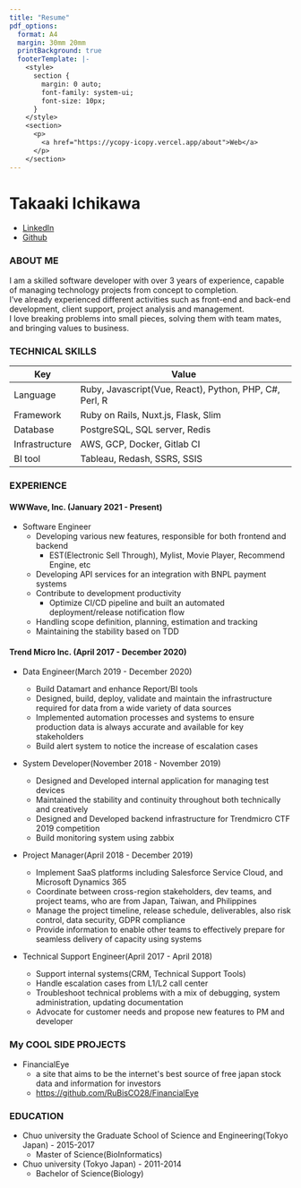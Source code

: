 ```yaml
---
title: "Resume"
pdf_options:
  format: A4
  margin: 30mm 20mm
  printBackground: true
  footerTemplate: |-
    <style>
      section {
        margin: 0 auto;
        font-family: system-ui;
        font-size: 10px;
      }
    </style>
    <section>
      <p>
        <a href="https://ycopy-icopy.vercel.app/about">Web</a>
      </p>
    </section>
---
```


Takaaki Ichikawa
============

- [LinkedIn](https://www.linkedin.com/in/takaaki-ichikawa-37a42a206/)  
- [Github](https://github.com/RuBisCO28)    

### ABOUT ME
I am a skilled software developer with over 3 years of experience, capable of managing technology projects from concept to completion.  
I’ve already experienced different activities such as front-end and back-end development, client support, project analysis and management.  
I love breaking problems into small pieces, solving them with team mates, and bringing values to business.

### TECHNICAL SKILLS
|Key|Value|
|----------|--------------|
|Language  | Ruby, Javascript(Vue, React), Python, PHP, C#, Perl, R |
|Framework | Ruby on Rails, Nuxt.js, Flask, Slim |
|Database  | PostgreSQL, SQL server, Redis |
|Infrastructure | AWS, GCP, Docker, Gitlab CI |
|BI tool | Tableau, Redash, SSRS, SSIS |

### EXPERIENCE
#### WWWave, Inc. (January 2021 - Present)
- Software Engineer
  - Developing various new features, responsible for both frontend and backend
    - EST(Electronic Sell Through), Mylist, Movie Player, Recommend Engine, etc
  - Developing API services for an integration with BNPL payment systems
  - Contribute to development productivity
    - Optimize CI/CD pipeline and built an automated deployment/release notification flow
  - Handling scope definition, planning, estimation and tracking
  - Maintaining the stability based on TDD

#### Trend Micro Inc. (April 2017 - December 2020)
- Data Engineer(March 2019 - December 2020)
  - Build Datamart and enhance Report/BI tools
  - Designed, build, deploy, validate and maintain the infrastructure required for data from a wide variety of data sources
  - Implemented automation processes and systems to ensure production data is always accurate and available for key stakeholders
  - Build alert system to notice the increase of escalation cases

- System Developer(November 2018 - November 2019)
  - Designed and Developed internal application for managing test devices
  - Maintained the stability and continuity throughout both technically and creatively
  - Designed and Developed backend infrastructure for Trendmicro CTF 2019 competition
  - Build monitoring system using zabbix

- Project Manager(April 2018 - December 2019)
  - Implement SaaS platforms including Salesforce Service Cloud, and Microsoft Dynamics 365
  - Coordinate between cross-region stakeholders, dev teams, and project teams, who are from Japan, Taiwan, and Philippines
  - Manage the project timeline, release schedule, deliverables, also risk control, data security, GDPR compliance
  - Provide information to enable other teams to effectively prepare for seamless delivery of capacity using systems

- Technical Support Engineer(April 2017 - April 2018)
  - Support internal systems(CRM, Technical Support Tools)
  - Handle escalation cases from L1/L2 call center
  - Troubleshoot technical problems with a mix of debugging, system administration, updating documentation
  - Advocate for customer needs and propose new features to PM and developer

### My COOL SIDE PROJECTS
- FinancialEye
  - a site that aims to be the internet's best source of free japan stock data and information for investors
  - https://github.com/RuBisCO28/FinancialEye

### EDUCATION
- Chuo university the Graduate School of Science and Engineering(Tokyo Japan) - 2015-2017
  - Master of Science(BioInformatics)
- Chuo university (Tokyo Japan) - 2011-2014
  - Bachelor of Science(Biology)